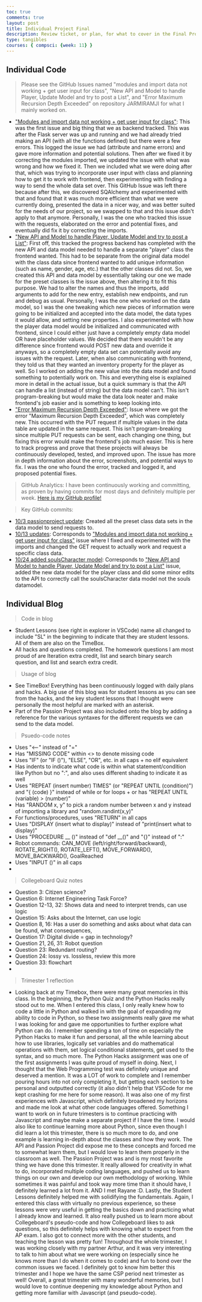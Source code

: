 ```yaml
---
toc: true
comments: true
layout: post
title: Individual Project Final
description: Review ticket, or plan, for what to cover in the Final Project - Individual check. Covers both the individual code and the individual blog, but more in-depth information about the individual code are on te GitHub Issues linked.
type: tangibles
courses: { compsci: {week: 11} }
---
```

## Individual Code
> Please see the GitHub Issues named "modules and import data not working + get user input for class", "New API and Model to handle Player, Update Model and try to post a List", and "Error Maximum Recursion Depth Exceeded" on repository JARMIRAMJI for what I mainly worked on.
- ["Modules and import data not working + get user input for class"](https://github.com/dino596/JARMIRAMJI/issues/2): This was the first issue and big thing that we as backend tracked. This was after the Flask server was up and running and we had already tried making an API (with all the functions defined) but there were a few errors. This logged the issue we had (attribute and name errors) and gave more information and potential solutions. Then after we fixed it by correcting the modules imported, we updated the issue with what was wrong and how we fixed it. Then we included what we were doing after that, which was trying to incorporate user input with class and planning how to get it to work with frontend, then experimenting with finding a way to send the whole data set over. This GitHub Issue was left there because after this, we discovered SQAlchemy and experimented with that and found that it was much more efficient than what we were currently doing, presented the data in a nicer way, and was better suited for the needs of our project, so we swapped to that and this issue didn't apply to that anymore. Personally, I was the one who tracked this issue with the requests, elaborated on the error and potential fixes, and eventually did fix it by correcting the imports.
- ["New API and Model to handle Player, Update Model and try to post a List"](https://github.com/dino596/JARMIRAMJI/issues/3): First off, this tracked the progress backend has completed with the new API and data model needed to handle a separate "player" class the frontend wanted. This had to be separate from the original data model with the class data since frontend wanted to add unique information (such as name, gender, age, etc.) that the other classes did not. So, we created this API and data model by essentially taking our one we made for the preset classes is the issue above, then altering it to fit this purpose. We had to alter the names and thus the imports, add arguments to add for the new entry, establish new endpoints, and run and debug as usual. Personally, I was the one who worked on the data model, so I was the one tweaking which new pieces of information were going to be initialized and accepted into the data model, the data types it would allow, and setting new properties. I also experimented with how the player data model would be initialized and communicated with frontend, since I could either just have a completely empty data model OR have placeholder values. We decided that there wouldn't be any difference since frontend would POST new data and override it anyways, so a completely empty data set can potentially avoid any issues with the request. Later, when also communicating with frontend, they told us that they wanted an inventory property for the player as well. So I worked on adding the new value into the data model and found something to potentially work on. This and everything else is explained more in detail in the actual issue, but a quick summary is that the API can handle a list (instead of string) but the data model can't. This isn't program-breaking but would make the data look neater and make frontend's job easier and is something to keep looking into.
- ["Error Maximum Recursion Depth Exceeded"](https://github.com/dino596/JARMIRAMJI/issues/4): Issue where we got the error "Maximum Recursion Depth Exceeded", which was completely new. This occurred with the PUT request if multiple values in the data table are updated in the same request. This isn't program-breaking since multiple PUT requests can be sent, each changing one thing, but fixing this error would make the frontend's job much easier. This is here to track progress and prove that these projects will always be continuously developed, tested, and improved upon. The issue has more in depth information about the error, screenshots, and potential ways to fix. I was the one who found the error, tracked and logged it, and proposed potential fixes.

> GitHub Analytics: I have been continuously working and committing, as proven by having commits for most days and definitely multiple per week. [Here is my GitHub profile!](https://github.com/JasonGao76)

> Key GitHub commits: 
- [10/3 passionproject update](https://github.com/dino596/JARMIRAMJI/commit/f57832e8aa83ec78d95264189d3d4e722fdcb13a): Created all the preset class data sets in the data model to send requests to.
- [10/13 updates](https://github.com/dino596/JARMIRAMJI/commit/05e0d86af08da394a1451f01ab90d8f7e1d04936): Corresponds to ["Modules and import data not working + get user input for class"](https://github.com/dino596/JARMIRAMJI/issues/2) issue where I fixed and experimented with the imports and changed the GET request to actually work and request a specific class data.
- [10/24 added soulsCharacter model](https://github.com/dino596/JARMIRAMJI/commit/954c2b3674364741816ddafe1a0ff8209700e503): Corresponds to ["New API and Model to handle Player, Update Model and try to post a List"](https://github.com/dino596/JARMIRAMJI/issues/3) issue, added the new data model for the player class and did some minor edits to the API to correctly call the soulsCharacter data model not the souls datamodel.

## Individual Blog
> Code in blog
- Student Lessons (see right in explorer in VSCode) name all changed to include "SL" in the beginning to indicate that they are student lessons. All of them are also on the TimeBox.
- All hacks and questions completed. The homework questions I am most proud of are Iteration extra credit, list and search binary search question, and list and search extra credit.

> Usage of blog
- See TimeBox! Everything has been continuously logged with daily plans and hacks. A big use of this blog was for student lessons as you can see from the hacks, and the key student lessons that I thought were personally the most helpful are marked with an asterisk.
- Part of the Passion Project was also included onto the blog by adding a reference for the various syntaxes for the different requests we can send to the data model.

> Psuedo-code notes
- Uses "<--" instead of "="
- Has "MISSING CODE" within <> to denote missing code
- Uses "IF" (or "IF ()"), "ELSE", "OR", etc. in all caps + no elif equivalent
- Has indents to indicate what code is within what statement/condition like Python but no ":", and also uses different shading to indicate it as well
- Uses "REPEAT (insert number) TIMES" (or "REPEAT UNTIL (condition)") and "{ (code) }" instead of while or for loops + or has "REPEAT UNTIL (variable) > (number)"
- Has "RANDOM x, y" to pick a random number between x and y instead of importing a library and "random.randint(x,y)"
- For functions/procedures, uses "RETURN" in all caps
- Uses "DISPLAY (insert what to display)" instead of "print(insert what to display)"
- Uses "PROCEDURE __ ()" instead of "def __()" and "{}" instead of ":"
- Robot commands: CAN_MOVE (left/right/forward/backward), ROTATE_RIGHT(), ROTATE_LEFT(), MOVE_FORWARD(), MOVE_BACKWARD(), GoalReached
- Uses "INPUT ()" in all caps
- 

> Collegeboard Quiz notes
- Question 3: Citizen science?
- Question 6: Internet Engineering Task Force?
- Question 12-13, 32: Shows data and need to interpret trends, can use logic
- Question 15: Asks about the Internet, can use logic
- Question 8, 16: Has a user do something and asks about what data can be found, what consequences, 
- Question 17: Digital divide = gap in technology?
- Question 21, 26, 31: Robot question
- Question 23: Redundant routing?
- Question 24: lossy vs. lossless, review this more
- Question 33: flowchart
- 

> Trimester 1 reflection
- Looking back at my Timebox, there were many great memories in this class. In the beginning, the Python Quiz and the Python Hacks really stood out to me. When I entered this class, I only really knew how to code a little in Python and walked in with the goal of expanding my ability to code in Python, so these two assignments really gave me what I was looking for and gave me opportunities to further explore what Python can do. I remember spending a ton of time on especially the Python Hacks to make it fun and personal, all the while learning about how to use libraries, logically set variables and do mathematical operations with them, set logical conditional statements, get used to the syntax, and so much more. The Python Hacks assignment was one of the first assignments I was quite proud of myself in doing. Next, I thought that the Web Programming test was definitely unique and deserved a mention. It was a LOT of work to complete and I remember pouring hours into not only completing it, but getting each section to be personal and outputted correctly (it also didn't help that VSCode for me kept crashing for me here for some reason). It was also one of my first experiences with Javascript, which definitely broadened my horizons and made me look at what other code languages offered. Something I want to work on in future trimesters is to continue practicing with Javascript and maybe make a separate project if I have the time. I would also like to continue learning more about Python, since even though I did learn a lot this trimester, there is so much more to do, and one example is learning in-depth about the classes and how they work. The API and Passion Project did expose me to these concepts and forced me to somewhat learn them, but I would love to learn them properly in the classroom as well. The Passion Project was and is my most favorite thing we have done this trimester. It really allowed for creativity in what to do, incorporated multiple coding languages, and pushed us to learn things on our own and develop our own methodology of working. While sometimes it was painful and took way more time than it should have, I definitely learned a lot from it. AND I met Rayane :D. Lastly, the Student Lessons definitely helped me with solidifying the fundamentals. Again, I entered this class with virtually no previous experience, so these lessons were very useful in getting the basics down and practicing what I already know and learned. It also really pushed us to learn more about Collegeboard's pseudo-code and how Collegeboard likes to ask questions, so this definitely helps with knowing what to expect from the AP exam. I also got to connect more with the other students, and teaching the lesson was pretty fun! Throughout the whole trimester, I was working closely with my partner Arthur, and it was very interesting to talk to him about what we were working on (especially since he knows more than I do when it comes to code) and fun to bond over the common issues we faced. I definitely got to know him better this trimester and I hope we have the same CSP period next trimester as well! Overall, a great trimester with many wonderful memories, but I would love to continue deepening my knowledge about Python and getting more familiar with Javascript (and pseudo-code).